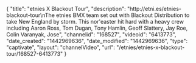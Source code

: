 {
    "title": "etnies X Blackout Tour",
    "description": "http:\/\/etni.es\/etnies-blackout-tour\nThe etnies BMX team set out with Blackout Distribution to take New England by storm. This nor'easter hit hard with a heavy crew including Aaron Ross, Tom Dugan, Tony Hamlin, Geoff Slattery, Jay Roe, Colin Varanyak, Jose",
    "channelid": "168527",
    "videoid": "6413773",
    "date_created": "1442969636",
    "date_modified": "1442969636",
    "type": "captivate",
    "layout": "channelVideo",
    "url": "\/etnies\/etnies-x-blackout-tour\/168527-6413773"
}